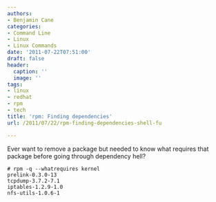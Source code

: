 ```yaml
---
authors:
- Benjamin Cane
categories:
- Command Line
- Linux
- Linux Commands
date: '2011-07-22T07:51:00'
draft: false
header:
  caption: ''
  image: ''
tags:
- linux
- redhat
- rpm
- tech
title: 'rpm: Finding dependencies'
url: /2011/07/22/rpm-finding-dependencies-shell-fu

---
```


Ever want to remove a package but needed to know what requires that package before going through dependency hell?

    # rpm -q --whatrequires kernel  
    prelink-0.3.0-13  
    tcpdump-3.7.2-7.1  
    iptables-1.2.9-1.0  
    nfs-utils-1.0.6-1

